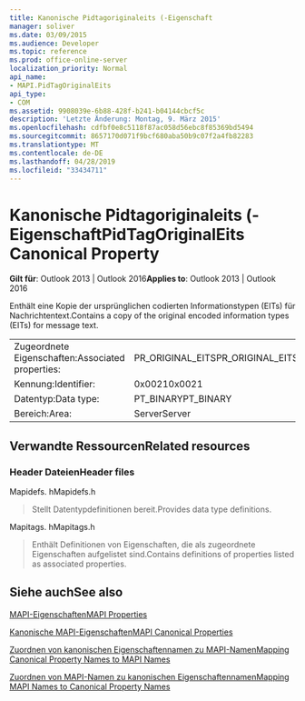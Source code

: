 ```yaml
---
title: Kanonische Pidtagoriginaleits (-Eigenschaft
manager: soliver
ms.date: 03/09/2015
ms.audience: Developer
ms.topic: reference
ms.prod: office-online-server
localization_priority: Normal
api_name:
- MAPI.PidTagOriginalEits
api_type:
- COM
ms.assetid: 9908039e-6b88-428f-b241-b04144cbcf5c
description: 'Letzte Änderung: Montag, 9. März 2015'
ms.openlocfilehash: cdfbf0e8c5118f87ac058d56ebc8f85369bd5494
ms.sourcegitcommit: 8657170d071f9bcf680aba50b9c07f2a4fb82283
ms.translationtype: MT
ms.contentlocale: de-DE
ms.lasthandoff: 04/28/2019
ms.locfileid: "33434711"
---
```

# <a name="pidtagoriginaleits-canonical-property"></a><span data-ttu-id="cdbf7-103">Kanonische Pidtagoriginaleits (-Eigenschaft</span><span class="sxs-lookup"><span data-stu-id="cdbf7-103">PidTagOriginalEits Canonical Property</span></span>

  
  
<span data-ttu-id="cdbf7-104">**Gilt für**: Outlook 2013 | Outlook 2016</span><span class="sxs-lookup"><span data-stu-id="cdbf7-104">**Applies to**: Outlook 2013 | Outlook 2016</span></span> 
  
<span data-ttu-id="cdbf7-105">Enthält eine Kopie der ursprünglichen codierten Informationstypen (EITs) für Nachrichtentext.</span><span class="sxs-lookup"><span data-stu-id="cdbf7-105">Contains a copy of the original encoded information types (EITs) for message text.</span></span>
  
|||
|:-----|:-----|
|<span data-ttu-id="cdbf7-106">Zugeordnete Eigenschaften:</span><span class="sxs-lookup"><span data-stu-id="cdbf7-106">Associated properties:</span></span>  <br/> |<span data-ttu-id="cdbf7-107">PR_ORIGINAL_EITS</span><span class="sxs-lookup"><span data-stu-id="cdbf7-107">PR_ORIGINAL_EITS</span></span>  <br/> |
|<span data-ttu-id="cdbf7-108">Kennung:</span><span class="sxs-lookup"><span data-stu-id="cdbf7-108">Identifier:</span></span>  <br/> |<span data-ttu-id="cdbf7-109">0x0021</span><span class="sxs-lookup"><span data-stu-id="cdbf7-109">0x0021</span></span>  <br/> |
|<span data-ttu-id="cdbf7-110">Datentyp:</span><span class="sxs-lookup"><span data-stu-id="cdbf7-110">Data type:</span></span>  <br/> |<span data-ttu-id="cdbf7-111">PT_BINARY</span><span class="sxs-lookup"><span data-stu-id="cdbf7-111">PT_BINARY</span></span>  <br/> |
|<span data-ttu-id="cdbf7-112">Bereich:</span><span class="sxs-lookup"><span data-stu-id="cdbf7-112">Area:</span></span>  <br/> |<span data-ttu-id="cdbf7-113">Server</span><span class="sxs-lookup"><span data-stu-id="cdbf7-113">Server</span></span>  <br/> |
   
## <a name="related-resources"></a><span data-ttu-id="cdbf7-114">Verwandte Ressourcen</span><span class="sxs-lookup"><span data-stu-id="cdbf7-114">Related resources</span></span>

### <a name="header-files"></a><span data-ttu-id="cdbf7-115">Header Dateien</span><span class="sxs-lookup"><span data-stu-id="cdbf7-115">Header files</span></span>

<span data-ttu-id="cdbf7-116">Mapidefs. h</span><span class="sxs-lookup"><span data-stu-id="cdbf7-116">Mapidefs.h</span></span>
  
> <span data-ttu-id="cdbf7-117">Stellt Datentypdefinitionen bereit.</span><span class="sxs-lookup"><span data-stu-id="cdbf7-117">Provides data type definitions.</span></span>
    
<span data-ttu-id="cdbf7-118">Mapitags. h</span><span class="sxs-lookup"><span data-stu-id="cdbf7-118">Mapitags.h</span></span>
  
> <span data-ttu-id="cdbf7-119">Enthält Definitionen von Eigenschaften, die als zugeordnete Eigenschaften aufgelistet sind.</span><span class="sxs-lookup"><span data-stu-id="cdbf7-119">Contains definitions of properties listed as associated properties.</span></span>
    
## <a name="see-also"></a><span data-ttu-id="cdbf7-120">Siehe auch</span><span class="sxs-lookup"><span data-stu-id="cdbf7-120">See also</span></span>



[<span data-ttu-id="cdbf7-121">MAPI-Eigenschaften</span><span class="sxs-lookup"><span data-stu-id="cdbf7-121">MAPI Properties</span></span>](mapi-properties.md)
  
[<span data-ttu-id="cdbf7-122">Kanonische MAPI-Eigenschaften</span><span class="sxs-lookup"><span data-stu-id="cdbf7-122">MAPI Canonical Properties</span></span>](mapi-canonical-properties.md)
  
[<span data-ttu-id="cdbf7-123">Zuordnen von kanonischen Eigenschaftennamen zu MAPI-Namen</span><span class="sxs-lookup"><span data-stu-id="cdbf7-123">Mapping Canonical Property Names to MAPI Names</span></span>](mapping-canonical-property-names-to-mapi-names.md)
  
[<span data-ttu-id="cdbf7-124">Zuordnen von MAPI-Namen zu kanonischen Eigenschaftennamen</span><span class="sxs-lookup"><span data-stu-id="cdbf7-124">Mapping MAPI Names to Canonical Property Names</span></span>](mapping-mapi-names-to-canonical-property-names.md)

